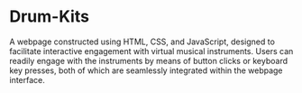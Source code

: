 # Drum-Kits
 A webpage constructed using HTML, CSS, and JavaScript, designed to facilitate interactive engagement with virtual musical instruments. Users can readily engage with the instruments by means of button clicks or keyboard key presses, both of which are seamlessly integrated within the webpage interface.
